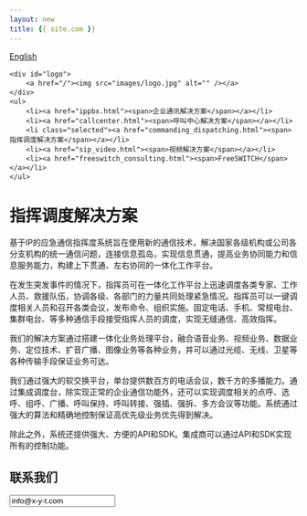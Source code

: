 ```yaml
---
layout: new
title: {{ site.com }}
---
```


<div id="header">
	<div id="lang">
		<a href="/index_en.html">English</a>
	</div>

	<div id="logo">
		<a href="/"><img src="images/logo.jpg" alt="" /></a>
	</div>
	<ul>
		<li><a href="ippbx.html"><span>企业通讯解决方案</span></a></li>
		<li><a href="callcenter.html"><span>呼叫中心解决方案</span></a></li>
		<li class="selected"><a href="commanding_dispatching.html"><span>指挥调度解决方案</span></a></li>
		<li><a href="sip_video.html"><span>视频解决方案</span></a></li>
		<li><a href="freeswitch_consulting.html"><span>FreeSWITCH</span></a></li>
	</ul>
</div>
<div id="body">
	<div class="about">
		<h1>指挥调度解决方案</h1>
		<div>
			<p>
				基于IP的应急通信指挥度系统旨在使用新的通信技术，解决国家各级机构或公司各分支机构的统一通信问题，连接信息孤岛，实现信息贯通，提高业务协同能力和信息服务能力，构建上下贯通、左右协同的一体化工作平台。
			</p>
			<p>
				在发生突发事件的情况下，指挥员可在一体化工作平台上迅速调度各类专家、工作人员、救援队伍，协调各级、各部门的力量共同处理紧急情况。指挥员可以一键调度相关人员和召开各类会议，发布命令、组织实施。固定电话、手机、常规电台、集群电台、等多种通信手段接受指挥人员的调度，实现无缝通信、高效指挥。
			</p>
			<p>
				我们的解决方案通过搭建一体化业务处理平台，融合语音业务、视频业务、数据业务、定位技术、扩音广播、图像业务等各种业务，并可以通过光缆、无线、卫星等各种传输手段保证业务可达。
			</p>
			<p>
				我们通过强大的软交换平台，单台提供数百方的电话会议，数千方的多播能力。通过集成调度台，除实现正常的企业通信功能外，还可以实现调度相关的点呼、选呼、组呼、广播、呼叫保持、呼叫转接、强插、强拆、多方会议等功能。系统通过强大的算法和精确地控制保证高优先级业务优先得到解决。
			</p>
			<p>
				除此之外，系统还提供强大、方便的API和SDK。集成商可以通过API和SDK实现所有的控制功能。
			</p>
		</div>
		<div>
			<h2>联系我们</h2>
			<p><input readonly value="info@x-y-t.com"></input></p>
		</div>
	</div>
</div>
